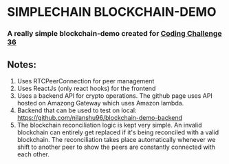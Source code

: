 # SIMPLECHAIN BLOCKCHAIN-DEMO

### A really simple blockchain-demo created for [Coding Challenge 36](https://github.com/zero-to-mastery/coding_challenge-36)

## Notes:
1. Uses RTCPeerConnection for peer management
2. Uses ReactJs (only react hooks) for the frontend
3. Uses a backend API for crypto operations. The github page uses API hosted on Amazong Gateway which uses Amazon lambda.
4. Backend that can be used to test on local: https://github.com/nilanshu96/blockchain-demo-backend
5. The blockchain reconciliation logic is kept very simple. An invalid blockchain can entirely get replaced if it's being reconciled with a valid blockchain. The reconciliation takes place automatically whenever we shift to another peer to show the peers are constantly connected with each other.
